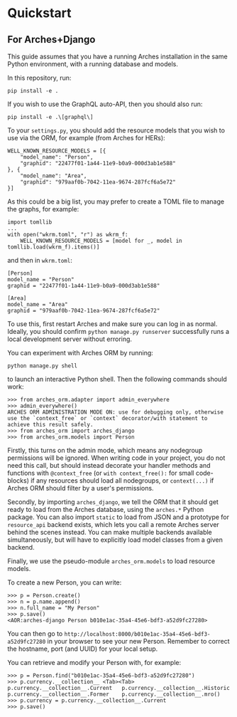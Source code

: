 # Quickstart

## For Arches+Django

This guide assumes that you have a running Arches installation in the same
Python environment, with a running database and models.

In this repository, run:

    pip install -e .

If you wish to use the GraphQL auto-API, then you should also run:

    pip install -e .\[graphql\]

To your `settings.py`, you should add the resource models that you wish to
use via the ORM, for example (from Arches for HERs):

    WELL_KNOWN_RESOURCE_MODELS = [{
        "model_name": "Person",
        "graphid": "22477f01-1a44-11e9-b0a9-000d3ab1e588"
    }, {
        "model_name": "Area",
        "graphid": "979aaf0b-7042-11ea-9674-287fcf6a5e72"
    }]

As this could be a big list, you may prefer to create a TOML file to manage the graphs, for example:

    import tomllib
    ...
    with open("wkrm.toml", "r") as wkrm_f:
        WELL_KNOWN_RESOURCE_MODELS = [model for _, model in tomllib.load(wkrm_f).items()]

and then in `wkrm.toml`:

    [Person]
    model_name = "Person"
    graphid = "22477f01-1a44-11e9-b0a9-000d3ab1e588"

    [Area]
    model_name = "Area"
    graphid = "979aaf0b-7042-11ea-9674-287fcf6a5e72"

To use this, first restart Arches and make sure you can log in as normal. Ideally, you
should confirm `python manage.py runserver` successfully runs a local development server
without erroring.

You can experiment with Arches ORM by running:

    python manage.py shell

to launch an interactive Python shell. Then the following commands should work:

    >>> from arches_orm.adapter import admin_everywhere
    >>> admin_everywhere()
    ARCHES ORM ADMINISTRATION MODE ON: use for debugging only, otherwise use the `context_free` or `context` decorator/with statement to achieve this result safely.
    >>> from arches_orm import arches_django
    >>> from arches_orm.models import Person

Firstly, this turns on the admin mode, which means any nodegroup permissions
will be ignored. When writing code in your project, you do not need this call,
but should instead decorate your handler methods and functions with `@context_free`
(or `with context_free():` for small code-blocks) if any resources should load all
nodegroups, or `context(...)` if Arches ORM should filter by a user's permissions.

Secondly, by importing `arches_django`, we tell the ORM that it should get ready
to load from the Arches database, using the `arches.*` Python package. You can
also import `static` to load from JSON and a prototype for `resource_api` backend
exists, which lets you call a remote Arches server behind the scenes instead. You
can make multiple backends available simultaneously, but will have to explicitly
load model classes from a given backend.

Finally, we use the pseudo-module `arches_orm.models` to load resource models.

To create a new Person, you can write:

    >>> p = Person.create()
    >>> n = p.name.append()
    >>> n.full_name = "My Person"
    >>> p.save()
    <AOR:arches-django Person b010e1ac-35a4-45e6-bdf3-a52d9fc27280>

You can then go to `http://localhost:8000/b010e1ac-35a4-45e6-bdf3-a52d9fc27280` in your
browser to see your new Person. Remember to correct the hostname, port (and UUID) for your
local setup.

You can retrieve and modify your Person with, for example:

    >>> p = Person.find("b010e1ac-35a4-45e6-bdf3-a52d9fc27280")
    >>> p.currency.__collection__ <Tab><Tab>
    p.currency.__collection__.Current   p.currency.__collection__.Historic
    p.currency.__collection__.Former    p.currency.__collection__.mro()
    >>> p.currency = p.currency.__collection__.Current
    >>> p.save()
